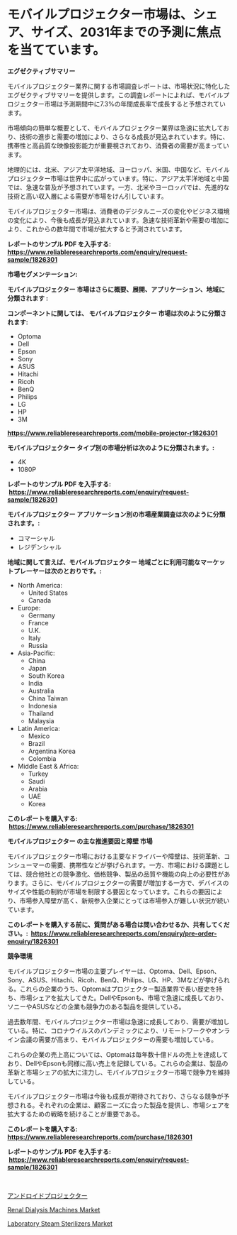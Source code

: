 <p><h1>モバイルプロジェクター市場は、シェア、サイズ、2031年までの予測に焦点を当てています。</h1></p><p><strong>エグゼクティブサマリー</strong></p>
<p><p>モバイルプロジェクター業界に関する市場調査レポートは、市場状況に特化したエグゼクティブサマリーを提供します。この調査レポートによれば、モバイルプロジェクター市場は予測期間中に7.3%の年間成長率で成長すると予想されています。</p><p>市場傾向の簡単な概要として、モバイルプロジェクター業界は急速に拡大しており、技術の進歩と需要の増加により、さらなる成長が見込まれています。特に、携帯性と高品質な映像投影能力が重要視されており、消費者の需要が高まっています。</p><p>地理的には、北米、アジア太平洋地域、ヨーロッパ、米国、中国など、モバイルプロジェクター市場は世界中に広がっています。特に、アジア太平洋地域と中国では、急速な普及が予想されています。一方、北米やヨーロッパでは、先進的な技術と高い収入層による需要が市場をけん引しています。</p><p>モバイルプロジェクター市場は、消費者のデジタルニーズの変化やビジネス環境の変化により、今後も成長が見込まれています。急速な技術革新や需要の増加により、これからの数年間で市場が拡大すると予測されています。</p></p>
<p><strong>レポートのサンプル PDF を入手する: <a href="https://www.reliableresearchreports.com/enquiry/request-sample/1826301">https://www.reliableresearchreports.com/enquiry/request-sample/1826301</a></strong></p>
<p><strong>市場セグメンテーション:</strong></p>
<p><strong> モバイルプロジェクター 市場はさらに概要、展開、アプリケーション、地域に分類されます :</strong></p>
<p><strong>コンポーネントに関しては、 モバイルプロジェクター 市場は次のように分類されます: &nbsp;</strong></p>
<p><ul><li>Optoma</li><li>Dell</li><li>Epson</li><li>Sony</li><li>ASUS</li><li>Hitachi</li><li>Ricoh</li><li>BenQ</li><li>Philips</li><li>LG</li><li>HP</li><li>3M</li></ul></p>
<p><strong><a href="https://www.reliableresearchreports.com/mobile-projector-r1826301">https://www.reliableresearchreports.com/mobile-projector-r1826301</a></strong></p>
<p><strong> モバイルプロジェクター タイプ別の市場分析は次のように分類されます。:</strong></p>
<p><ul><li>4K</li><li>1080P</li></ul></p>
<p><strong>レポートのサンプル PDF を入手する: &nbsp;<a href="https://www.reliableresearchreports.com/enquiry/request-sample/1826301">https://www.reliableresearchreports.com/enquiry/request-sample/1826301</a></strong></p>
<p><strong> モバイルプロジェクター アプリケーション別の市場産業調査は次のように分類されます。:</strong></p>
<p><ul><li>コマーシャル</li><li>レジデンシャル</li></ul></p>
<p><strong>地域に関して言えば、モバイルプロジェクター 地域ごとに利用可能なマーケットプレーヤーは次のとおりです。:</strong></p>
<p><ul>
    <li>
        North America:
        <ul>
            <li>United States</li>
            <li>Canada</li>
        </ul>
    </li>
    <li>
        Europe:
        <ul>
            <li>Germany</li>
            <li>France</li>
            <li>U.K.</li>
            <li>Italy</li>
            <li>Russia</li>
        </ul>
    </li>
    <li>
        Asia-Pacific:
        <ul>
            <li>China</li>
            <li>Japan</li>
            <li>South Korea</li>
            <li>India</li>
            <li>Australia</li>
            <li>China Taiwan</li>
            <li>Indonesia</li>
            <li>Thailand</li>
            <li>Malaysia</li>
        </ul>
    </li>
    <li>
        Latin America:
        <ul>
            <li>Mexico</li>
            <li>Brazil</li>
            <li>Argentina Korea</li>
            <li>Colombia</li>
        </ul>
    </li>
    <li>
        Middle East & Africa:
        <ul>
            <li>Turkey</li>
            <li>Saudi</li>
            <li>Arabia</li>
            <li>UAE</li>
            <li>Korea</li>
        </ul>
    </li>
    </ul></p>
<p><strong>このレポートを購入する: &nbsp;<a href="https://www.reliableresearchreports.com/purchase/1826301">https://www.reliableresearchreports.com/purchase/1826301</a></strong></p>
<p><strong>モバイルプロジェクター の主な推進要因と障壁 市場</strong></p>
<p><p>モバイルプロジェクター市場における主要なドライバーや障壁は、技術革新、コンシューマーの需要、携帯性などが挙げられます。一方、市場における課題としては、競合他社との競争激化、価格競争、製品の品質や機能の向上の必要性があります。さらに、モバイルプロジェクターの需要が増加する一方で、デバイスのサイズや性能の制約が市場を制限する要因となっています。これらの要因により、市場参入障壁が高く、新規参入企業にとっては市場参入が難しい状況が続いています。</p></p>
<p><strong>このレポートを購入する前に、質問がある場合は問い合わせるか、共有してください。:&nbsp; <a href="https://www.reliableresearchreports.com/enquiry/pre-order-enquiry/1826301">https://www.reliableresearchreports.com/enquiry/pre-order-enquiry/1826301</a></strong></p>
<p><strong>競争環境</strong></p>
<p><p>モバイルプロジェクター市場の主要プレイヤーは、Optoma、Dell、Epson、Sony、ASUS、Hitachi、Ricoh、BenQ、Philips、LG、HP、3Mなどが挙げられる。これらの企業のうち、Optomaはプロジェクター製造業界で長い歴史を持ち、市場シェアを拡大してきた。DellやEpsonも、市場で急速に成長しており、ソニーやASUSなどの企業も競争力のある製品を提供している。</p><p>過去数年間、モバイルプロジェクター市場は急速に成長しており、需要が増加している。特に、コロナウイルスのパンデミックにより、リモートワークやオンライン会議の需要が高まり、モバイルプロジェクターの需要も増加している。</p><p>これらの企業の売上高については、Optomaは毎年数十億ドルの売上を達成しており、DellやEpsonも同様に高い売上を記録している。これらの企業は、製品の革新と市場シェアの拡大に注力し、モバイルプロジェクター市場で競争力を維持している。</p><p>モバイルプロジェクター市場は今後も成長が期待されており、さらなる競争が予想される。それぞれの企業は、顧客ニーズに合った製品を提供し、市場シェアを拡大するための戦略を続けることが重要である。</p></p>
<p><strong>このレポートを購入する: &nbsp; <a href="https://www.reliableresearchreports.com/purchase/1826301">https://www.reliableresearchreports.com/purchase/1826301</a></strong></p>
<p><strong>レポートのサンプル PDF を入手する: &nbsp;<a href="https://www.reliableresearchreports.com/enquiry/request-sample/1826301">https://www.reliableresearchreports.com/enquiry/request-sample/1826301</a></strong><strong></strong></p>
<p>&nbsp;</p>
<p><p><a href="https://github.com/SantosDicki04/Market-Research-Report-List-1/blob/main/656586531932.md">アンドロイドプロジェクター</a></p><p><a href="https://chivalrous-flock-a86.notion.site/Renal-Dialysis-Machines-Market-Insight-Market-Trends-Growth-Forecasted-from-2024-TO-2031-305fa0f4e8cb41cfa14fd4b30e157fd3">Renal Dialysis Machines Market</a></p><p><a href="https://faithful-glue-af3.notion.site/Laboratory-Steam-Sterilizers-Market-Competitive-Analysis-Market-Trends-and-Forecast-to-2031-954c5e6891dc4b77b618070a06a91537">Laboratory Steam Sterilizers Market</a></p></p>